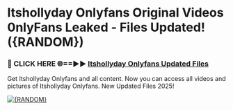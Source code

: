 # Itshollyday Onlyfans Original Videos 0nlyFans Leaked - Files Updated! ({RANDOM})

<h3>🔴 CLICK HERE 🌐==►► <a href="https://betterlinks.top/A2PfLJ" rel="nofollow">Itshollyday Onlyfans Updated Files</a></h3>

Get Itshollyday Onlyfans and all content. Now you can access all videos and pictures of Itshollyday Onlyfans. New Updated Files 2025!

[![{RANDOM}](https://i.imgur.com/ppqm5kG.gif)](https://betterlinks.top/A2PfLJ)